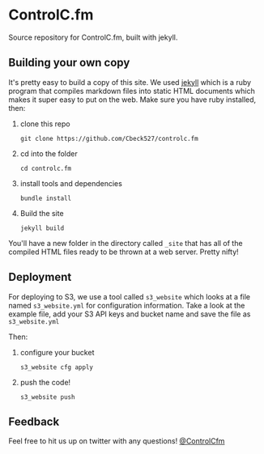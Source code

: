 ControlC.fm
=========

Source repository for ControlC.fm, built with jekyll.


## Building your own copy

It's pretty easy to build a copy of this site. We used [jekyll](http://jekyllrb.com/) which is a ruby program that compiles markdown files into static HTML documents which makes it super easy to put on the web.
Make sure you have ruby installed, then:

1. clone this repo

   `git clone https://github.com/Cbeck527/controlc.fm`

2. cd into the folder

    `cd controlc.fm`

3. install tools and dependencies

    `bundle install`

4. Build the site

   `jekyll build`

You'll have a new folder in the directory called `_site` that has all of the compiled HTML files ready to be thrown at a web server. Pretty nifty!

## Deployment

For deploying to S3, we use a tool called `s3_website` which looks at a file named `s3_website.yml` for configuration information. Take a look at the example file, add your S3 API keys and bucket name and save the file as `s3_website.yml`

Then:

1. configure your bucket

    `s3_website cfg apply`

2. push the code!

    `s3_website push`

## Feedback

Feel free to hit us up on twitter with any questions! [@ControlCfm](https://twitter.com/ControlCfm)
